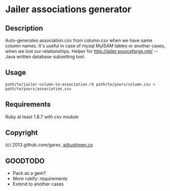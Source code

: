 # Jailer associations generator

## Description

Auto-generates association.csv from column.csv when we have same column names.
It's useful in case of mysql MyISAM tables or another cases, when we lost our relationships.
Helper for http://jailer.sourceforge.net/ -- Java written database subsetting tool.

## Usage

    path/to/jailer-column-to-association.rb path/to/yours/column.csv > path/to/yours/association.csv

## Requirements

Ruby at least 1.8.7 with csv module

## Copyright

(c) 2013 github.com/garex, a@ustimen.co

## GOODTODO

* Pack as a gem?
* More rubify: requirements
* Extend to another cases

